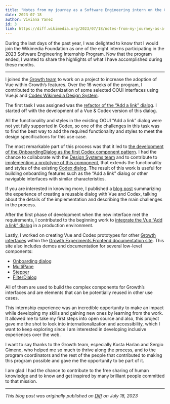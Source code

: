 ```yaml
---
title: "Notes from my journey as a Software Engineering intern on the Growth team"
date: 2023-07-18
author: Viviana Yanez
id: 3
link: https://diff.wikimedia.org/2023/07/18/notes-from-my-journey-as-a-software-engineering-intern-on-the-growth-team/
---
```


During the last days of the past year, I was delighted to know that I would join the Wikimedia Foundation as one of the eight interns participating in the 2023 Software Engineering Internship Program. Now that the program ended, I wanted to share the highlights of what I have accomplished during these months.

---

I joined the [Growth team](https://www.mediawiki.org/wiki/Growth) to work on a project to increase the adoption of Vue within Growth’s features. Over the 16 weeks of the program, I contributed to the modernization of some selected OOUI interfaces using Vue.js and [Codex Wikimedia Design System](https://doc.wikimedia.org/codex/main/).

The first task I was assigned was the [refactor of the “Add a link” dialog](https://phabricator.wikimedia.org/T329037). I started off with the development of a Vue & Codex version of this dialog.

All the functionality and styles in the existing OOUI “Add a link” dialog were not yet fully supported in Codex, so one of the challenges in this task was to find the best way to add the required functionality and styles to meet the design specifications for this use case.

The most remarkable part of this process was that it led to [the development of the OnboardingDialog as the first Codex component pattern](https://phabricator.wikimedia.org/T336270). I had the chance to collaborate with the [Design Systems team](https://www.mediawiki.org/wiki/Design_Systems_Team) and to contribute to [implementing a prototype of this component](https://phabricator.wikimedia.org/T336270), that extends the functionality and styles of the existing [Codex dialog](https://doc.wikimedia.org/codex/main/components/demos/dialog.html). The result of this work is useful for building onboarding features such as the “Add a link” dialog or other navigable interfaces with similar characteristics.

If you are interested in knowing more, I published a [blog post](https://diff.wikimedia.org/2023/06/13/how-to-create-your-own-reusable-dialog-with-codex/) summarizing the experience of creating a reusable dialog with Vue and Codex, talking about the details of the implementation and describing the main challenges in the process.

After the first phase of development when the new interface met the requirements, I contributed to the beginning work to [integrate the Vue “Add a link” dialog](https://phabricator.wikimedia.org/T335568) in a production environment.

Lastly, I worked on creating Vue and Codex prototypes for other [Growth interfaces](https://phabricator.wikimedia.org/T329033) within the [Growth Experiments Frontend documentation site](https://doc.wikimedia.org/GrowthExperiments/master/js/frontend/). This site also includes demos and documentation for several low-level components:

- [Onboarding dialog](https://doc.wikimedia.org/GrowthExperiments/master/js/frontend/demos/onboarding-dialog.html)
- [MultiPane](https://doc.wikimedia.org/GrowthExperiments/master/js/frontend/demos/multi-pane.html)
- [Stepper](https://doc.wikimedia.org/GrowthExperiments/master/js/frontend/demos/onboarding-stepper.html)
- [FilterDialog](https://doc.wikimedia.org/GrowthExperiments/master/js/frontend/demos/filter-dialog.html)

All of them are used to build the complex components for Growth’s interfaces and are elements that can be potentially reused in other use cases.

This internship experience was an incredible opportunity to make an impact while developing my skills and gaining new ones by learning from the work. It allowed me to take my first steps into open source and also, this project gave me the shot to look into internationalization and accessibility, which I want to keep exploring since I am interested in developing inclusive experiences over the web.

I want to say thanks to the Growth team, especially Kosta Harlan and Sergio Gimeno, who helped me so much to thrive along the process, and to the program coordinators and the rest of the people that contributed to making this program possible and gave me the opportunity to be part of it.

I am glad I had the chance to contribute to the free sharing of human knowledge and to know and get inspired by many brilliant people committed to that mission.

---

_This blog post was originally published on [Diff](https://diff.wikimedia.org/2023/07/18/notes-from-my-journey-as-a-software-engineering-intern-on-the-growth-team/) on July 18, 2023_
